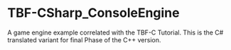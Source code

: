 # TBF-CSharp_ConsoleEngine
A game engine example correlated with the TBF-C Tutorial. This is the C# translated variant for final Phase of the C++ version. 
